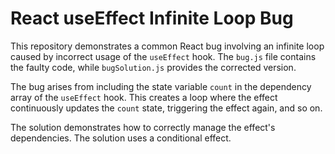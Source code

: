 # React useEffect Infinite Loop Bug

This repository demonstrates a common React bug involving an infinite loop caused by incorrect usage of the `useEffect` hook.  The `bug.js` file contains the faulty code, while `bugSolution.js` provides the corrected version.

The bug arises from including the state variable `count` in the dependency array of the `useEffect` hook. This creates a loop where the effect continuously updates the `count` state, triggering the effect again, and so on.

The solution demonstrates how to correctly manage the effect's dependencies. The solution uses a conditional effect.